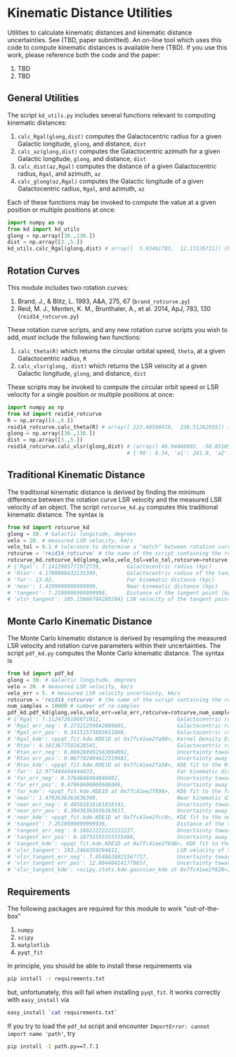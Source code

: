 # Kinematic Distance Utilities
Utilities to calculate kinematic distances and kinematic distance uncertainties. See (TBD, paper submitted). An on-line tool which uses this code to compute kinematic distances is available here (TBD). If you use this work, please reference both the code and the paper:
1. TBD
2. TBD

## General Utilities
The script `kd_utils.py` includes several functions relevant to computing kinematic distances:
1. `calc_Rgal(glong,dist)` computes the Galactocentric radius for a given Galactic longitude, `glong`, and distance, `dist`
2. `calc_az(glong,dist)` computes the Galactocentric azimuth for a given Galactic longitude, `glong`, and distance, `dist`
3. `calc_dist(az,Rgal)` computes the distance of a given Galactocentric radius, `Rgal`, and azimuth, `az`
4. `calc_glong(az,Rgal)` computes the Galactic longitude of a given Galactocentric radius, `Rgal`, and azimuth, `az`

Each of these functions may be invoked to compute the value at a given position or multiple positions at once:
```python
import numpy as np
from kd import kd_utils
glong = np.array([30.,130.])
dist = np.array([3.,5.])
kd_utils.calc_Rgal(glong,dist) # array([  5.93461783,  12.17226711]) (kpc)
```

## Rotation Curves
This module includes two rotation curves: 
1. Brand, J., & Blitz, L. 1993, A&A, 275, 67 (`brand_rotcurve.py`)
2. Reid, M. J., Menten, K. M., Brunthaler, A., et al. 2014, ApJ, 783, 130 (`reid14_rotcurve.py`)

These rotation curve scripts, and any new rotation curve scripts you wish to add, *must* include the following two functions:
1. `calc_theta(R)` which returns the circular orbital speed, `theta`, at a given Galactocentric radius, `R`
2. `calc_vlsr(glong, dist)` which returns the LSR velocity at a given Galactic longitude, `glong`, and distance, `dist`

These scripts may be invoked to compute the circular orbit speed or LSR velocity for a single position or multiple positions at once:

```python
import numpy as np
from kd import reid14_rotcurve
R = np.array([4.,6.])
reid14_rotcurve.calc_theta(R) # array([ 223.40500419,  238.51262935]) (km/s)
glong = np.array([30.,130.])
dist = np.array([3.,5.])
reid14_rotcurve.calc_vlsr(glong,dist) # (array([ 46.94466602, -58.85105356]), (km/s)
                                      # {'R0': 8.34, 'a1': 241.0, 'a2': 0.9, 'a3': 1.46}) (rotation curve parameters)
```

## Traditional Kinematic Distance
The traditional kinematic distance is derived by finding the minimum difference between the rotation curve LSR velocity and the measured LSR velocity of an object. The script `rotcurve_kd.py` computes this traditional kinematic distance. The syntax is
```python
from kd import rotcurve_kd
glong = 30. # Galactic longitude, degrees
velo = 20. # measured LSR velocity, km/s
velo_tol = 0.1 # tolerance to determine a "match" between rotation curve and measured LSR velocity (km/s)
rotcurve = 'reid14_rotcurve' # the name of the script containing the rotation curve
rotcurve_kd.rotcurve_kd(glong,velo,velo_tol=velo_tol,rotcurve=rotcurve)
# {'Rgal': 7.1412985771972739,        Galactocentric radius (kpc)
# 'Rtan': 4.1700008432135309,         Galactocentric radius of the tangent point (kpc)
# 'far': 13.02,                       Far kinematic distance (kpc)
# 'near': 1.4199999999999999,         Near kinematic distance (kpc)
# 'tangent': 7.2199999999999998,      Distance of the tangent point (kpc)
# 'vlsr_tangent': 105.15666704280204} LSR velocity of the tangent point (km/s)
```

## Monte Carlo Kinematic Distance
The Monte Carlo kinematic distance is derived by resampling the measured LSR velocity and rotation curve parameters within their uncertainties. The script `pdf_kd.py` computes the Monte Carlo kinematic distance. The syntax is
```python
from kd import pdf_kd
glong = 30. # Galactic longitude, degrees
velo = 20. # measured LSR velocity, km/s
velo_err = 5. # measured LSR velocity uncertainty, km/s
rotcurve = 'reid14_rotcurve' # the name of the script containing the rotation curve
num_samples = 10000 # number of re-samples
pdf_kd.pdf_kd(glong,velo,velo_err=velo_err,rotcurve=rotcurve,num_samples=num_samples)
# {'Rgal': 7.1124726106671012,                        Galactocentric radius (kpc)
# 'Rgal_err_neg': 0.27321259042889601,                Galactocentric radius uncertainty toward the Galactic Center (kpc)
# 'Rgal_err_pos': 0.34151573803611868,                Galactocentric radius uncertainty away from the Galactic Center (kpc)
# 'Rgal_kde': <pyqt_fit.kde.KDE1D at 0x7fc41ee2fa90>, Kernel Density Estimator (KDE) fit to the Rgal probability distribution function (PDF)
# 'Rtan': 4.1813677581628541,                         Galactocentric radius of the tangent point (kpc)
# 'Rtan_err_neg': 0.090269992563094092,               Uncertainty toward the Galactic Center (kpc)
# 'Rtan_err_pos': 0.067702494422319681,               Uncertainty away from the Galactic Center (kpc)
# 'Rtan_kde': <pyqt_fit.kde.KDE1D at 0x7fc41ee2fa58>, KDE fit to the Rtan PDF
# 'far': 12.977444444444433,                          Far kinematic distance (kpc)
# 'far_err_neg': 0.3764848484848482,                  Uncertainty toward the Sun (kpc)
# 'far_err_pos': 0.47060606060606069,                 Uncertainty away from the Sun (kpc)
# 'far_kde': <pyqt_fit.kde.KDE1D at 0x7fc41ee2f898>,  KDE fit to the far PDF
# 'near': 1.4793636363636349,                         Near kinematic distance (kpc)
# 'near_err_neg': 0.40581818181818141,                Uncertainty toward the Sun (kpc)
# 'near_err_pos': 0.30436363636363617,                Uncertainty away from the Sun (kpc)
# 'near_kde': <pyqt_fit.kde.KDE1D at 0x7fc41ee2fcc0>, KDE fit to the near PDF
# 'tangent': 7.2519999999999936,                      Distance of the tangent point (kpc)
# 'tangent_err_neg': 0.16622222222222227,             Uncertainty toward the Sun (kpc)
# 'tangent_err_pos': 0.10755555555555496,             Uncertainty away from the Sun (kpc)
# 'tangent_kde': <pyqt_fit.kde.KDE1D at 0x7fc41ee2f6d8>, KDE fit to the tangent PDF
# 'vlsr_tangent': 103.2468359294412,                  LSR velocity of the tangent point (km/s)
# 'vlsr_tangent_err_neg': 7.8548626921567717,         Uncertainty toward negative LSR velocity (km/s)
# 'vlsr_tangent_err_pos': 12.084404141779657,         Uncertainty toward positive LSR velocity (km/s)
# 'vlsr_tangent_kde': <scipy.stats.kde.gaussian_kde at 0x7fc41ee2f828>} KDE fit to vlsr_tangent PDF
```

## Requirements
The following packages are required for this module to work "out-of-the-box"
1. `numpy`
2. `scipy`
3. `matplotlib`
4. `pyqt_fit`

In principle, you should be able to install these requirements via
```bash
pip install -r requirements.txt
```
but, unfortunately, this will fail when installing `pyqt_fit`. It works correctly with `easy_install` via
```bash
easy_install `cat requirements.txt`
```
If you try to load the `pdf_kd` script and encounter `ImportError: cannot import name 'path'`, try 
```bash
pip install -I path.py==7.7.1
```
